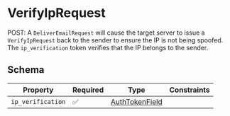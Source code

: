 # VerifyIpRequest

POST: A `DeliverEmailRequest` will cause the target server to issue a `VerifyIpRequest` back
to the sender to ensure the IP is not being spoofed. The `ip_verification` token verifies that
the IP belongs to the sender.

## Schema

| Property | Required | Type | Constraints |
| --- | --- | --- | --- |
| `ip_verification` | ✅ | [AuthTokenField](../../../fields/auth_token/AuthTokenField.md) |     | 


